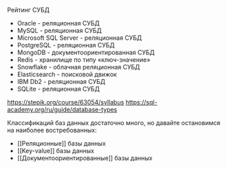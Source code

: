 Рейтинг СУБД
- Oracle - реляционная СУБД
- MySQL - реляционная СУБД
- Microsoft SQL Server - реляционная СУБД
- PostgreSQL - реляционная СУБД
- MongoDB - документоориентированная СУБД
- Redis - хранилище по типу «ключ-значение»
- Snowflake - облачная реляционная СУБД
- Elasticsearch - поисковой движок
- IBM Db2 - реляционная СУБД
- SQLite - реляционная СУБД

https://stepik.org/course/63054/syllabus
https://sql-academy.org/ru/guide/database-types

Классификаций баз данных достаточно много, но давайте остановимся на наиболее востребованных:

- [[Реляционные]] базы данных
- [[Key-value]] базы данных
- [[Документоориентированные]] базы данных

